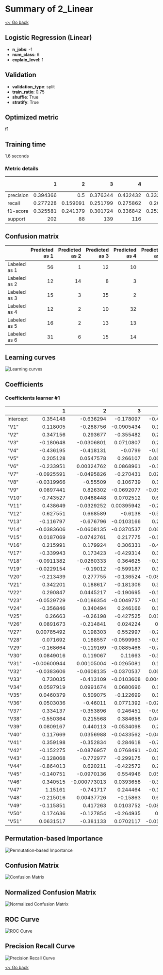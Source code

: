 # Summary of 2_Linear

[<< Go back](../README.md)


## Logistic Regression (Linear)
- **n_jobs**: -1
- **num_class**: 6
- **explain_level**: 1

## Validation
 - **validation_type**: split
 - **train_ratio**: 0.75
 - **shuffle**: True
 - **stratify**: True

## Optimized metric
f1

## Training time

1.6 seconds

### Metric details
|           |          1 |         2 |          3 |          4 |          5 |          6 |   accuracy |   macro avg |   weighted avg |   logloss |
|:----------|-----------:|----------:|-----------:|-----------:|-----------:|-----------:|-----------:|------------:|---------------:|----------:|
| precision |   0.394366 |  0.5      |   0.376344 |   0.432432 |   0.333333 |   0.54607  |   0.491718 |    0.430424 |       0.461872 |   1.42615 |
| recall    |   0.277228 |  0.159091 |   0.251799 |   0.275862 |   0.20339  |   0.832645 |   0.491718 |    0.333336 |       0.491718 |   1.42615 |
| f1-score  |   0.325581 |  0.241379 |   0.301724 |   0.336842 |   0.252632 |   0.659574 |   0.491718 |    0.352955 |       0.450799 |   1.42615 |
| support   | 202        | 88        | 139        | 116        | 118        | 484        |   0.491718 | 1147        |    1147        |   1.42615 |


## Confusion matrix
|              |   Predicted as 1 |   Predicted as 2 |   Predicted as 3 |   Predicted as 4 |   Predicted as 5 |   Predicted as 6 |
|:-------------|-----------------:|-----------------:|-----------------:|-----------------:|-----------------:|-----------------:|
| Labeled as 1 |               56 |                1 |               12 |               10 |               14 |              109 |
| Labeled as 2 |               12 |               14 |                8 |                3 |                7 |               44 |
| Labeled as 3 |               15 |                3 |               35 |                2 |                5 |               79 |
| Labeled as 4 |               12 |                2 |               10 |               32 |                7 |               53 |
| Labeled as 5 |               16 |                2 |               13 |               13 |               24 |               50 |
| Labeled as 6 |               31 |                6 |               15 |               14 |               15 |              403 |

## Learning curves
![Learning curves](learning_curves.png)

## Coefficients

### Coefficients learner #1
|           |           1 |            2 |           3 |           4 |          5 |          6 |
|:----------|------------:|-------------:|------------:|------------:|-----------:|-----------:|
| intercept |  0.354148   | -0.636294    | -0.178097   | -0.427458   | -0.417662  |  1.30536   |
| "V1"      |  0.118005   | -0.288756    | -0.0905434  |  0.123376   |  0.250682  | -0.112764  |
| "V2"      |  0.347156   |  0.293677    | -0.355482   |  0.251424   | -0.436539  | -0.100237  |
| "V3"      | -0.180648   | -0.0306801   |  0.0710807  |  0.238528   | -0.270863  |  0.172582  |
| "V4"      | -0.436195   | -0.418131    | -0.0799     | -0.524632   |  0.634329  |  0.824529  |
| "V5"      |  0.205128   |  0.0547578   |  0.266107   |  0.0605293  | -0.0912429 | -0.495279  |
| "V6"      | -0.233951   |  0.00324762  |  0.0868961  | -0.192275   |  0.394171  | -0.0580884 |
| "V7"      | -0.0925591  | -0.0495826   | -0.270431   |  0.0219725  | -0.072563  |  0.463163  |
| "V8"      | -0.0319966  | -0.55509     |  0.106739   |  0.132718   |  0.259897  |  0.087734  |
| "V9"      |  0.0897441  |  0.826302    | -0.0692077  | -0.0533939  | -0.922168  |  0.128724  |
| "V10"     | -0.743527   |  0.0468448   |  0.0702512  |  0.620796   |  0.194875  | -0.18924   |
| "V11"     |  0.438649   | -0.0329252   |  0.00395942 | -0.286755   | -0.534855  |  0.411926  |
| "V12"     |  0.627551   |  0.668589    | -0.6138     | -0.528464   | -0.704967  |  0.551092  |
| "V13"     | -0.116797   | -0.676796    | -0.0103166  |  0.248733   |  0.815606  | -0.26043   |
| "V14"     | -0.0383606  | -0.0608135   | -0.0370537  |  0.0681348  |  0.0368501 |  0.0312429 |
| "V15"     |  0.0187069  | -0.0742761   |  0.217775   | -0.127398   |  0.0354067 | -0.0702149 |
| "V16"     |  0.215991   |  0.179924    |  0.306331   | -0.485213   |  0.0574341 | -0.274468  |
| "V17"     | -0.339943   |  0.173423    | -0.429314   |  0.390872   |  0.569373  | -0.364411  |
| "V18"     | -0.0911382  | -0.0260333   |  0.364625   | -0.343169   | -0.283695  |  0.379411  |
| "V19"     | -0.0229154  | -0.19012     | -0.599187   |  0.304777   | -0.246775  |  0.75422   |
| "V20"     | -0.213439   |  0.277755    | -0.136524   | -0.0836693  |  0.342169  | -0.186292  |
| "V21"     |  0.342201   |  0.188617    | -0.181306   |  0.330827   | -0.473387  | -0.206953  |
| "V22"     |  0.290847   |  0.0445217   | -0.190695   | -0.143982   | -0.124987  |  0.124296  |
| "V23"     | -0.0529729  | -0.0186354   | -0.0049757  | -0.137863   | -0.097405  |  0.311852  |
| "V24"     | -0.356846   |  0.340494    |  0.246166   |  0.155165   | -0.185762  | -0.199217  |
| "V25"     |  0.26663    | -0.26198     | -0.427525   |  0.0184063  |  0.436694  | -0.0322258 |
| "V26"     |  0.0891673  | -0.214841    |  0.024224   |  0.65283    | -0.0175773 | -0.533803  |
| "V27"     |  0.00785492 |  0.198303    |  0.552997   | -0.234842   |  0.294955  | -0.819268  |
| "V28"     |  0.071692   |  0.188557    | -0.0599963  | -0.577731   |  0.325671  |  0.0518072 |
| "V29"     | -0.168664   | -0.119169    | -0.0885468  | -0.769837   | -0.516686  |  1.6629    |
| "V30"     |  0.0849016  |  0.119067    |  0.11663    | -0.324333   | -0.0908712 |  0.0946066 |
| "V31"     | -0.00600944 |  0.00105004  | -0.0265081  |  0.120606   |  0.011314  | -0.100453  |
| "V32"     | -0.0383606  | -0.0608135   | -0.0370537  |  0.0681348  |  0.0368501 |  0.0312429 |
| "V33"     |  0.730035   | -0.413109    | -0.0103608  |  0.00486344 |  0.339426  | -0.650854  |
| "V34"     |  0.0597919  |  0.0991674   |  0.0680696  |  0.142993   | -0.057045  | -0.312976  |
| "V35"     |  0.0460379  |  0.509075    | -0.122699   |  0.161649   | -0.103282  | -0.490781  |
| "V36"     |  0.0503036  | -0.46011     |  0.0771392  | -0.0214008  |  0.101417  |  0.252651  |
| "V37"     |  0.334137   | -0.353896    |  0.246451   | -0.674493   |  0.0801467 |  0.367655  |
| "V38"     | -0.550364   |  0.215568    |  0.384658   |  0.0480855  | -0.0724768 | -0.0254704 |
| "V39"     |  0.0809167  |  0.440113    | -0.0534098  |  0.284896   | -0.582049  | -0.170466  |
| "V40"     |  0.117669   |  0.0356988   | -0.0433562  | -0.0427435  |  0.0101134 | -0.0773816 |
| "V41"     |  0.359198   | -0.352834    |  0.284618   | -0.712672   |  0.0609978 |  0.360693  |
| "V42"     | -0.152275   | -0.0876957   |  0.0768491  | -0.0260882  |  0.049128  |  0.140082  |
| "V43"     | -0.128068   | -0.772977    | -0.299175   |  0.181635   |  0.0291987 |  0.989386  |
| "V44"     | -0.864013   |  0.620211    | -0.422572   |  0.218427   | -0.39918   |  0.847127  |
| "V45"     | -0.140751   | -0.0970136   |  0.554946   |  0.0501724  |  0.0328616 | -0.400215  |
| "V46"     |  0.340515   | -0.000773013 |  0.0393658  | -0.363347   |  0.0405944 | -0.0563554 |
| "V47"     |  1.15161    | -0.741717    |  0.244464   | -0.146857   | -0.149154  | -0.358343  |
| "V48"     | -0.215016   |  0.00437726  | -0.15863    |  0.664129   | -0.0174097 | -0.27745   |
| "V49"     | -0.115851   |  0.417263    |  0.0103752  | -0.0853024  | -0.144141  | -0.0823438 |
| "V50"     |  0.174636   | -0.127854    | -0.264935   |  0.33667    | -0.247892  |  0.129374  |
| "V51"     |  0.0631517  | -0.381133    |  0.0702117  | -0.0168804  |  0.220828  |  0.0438223 |


## Permutation-based Importance
![Permutation-based Importance](permutation_importance.png)
## Confusion Matrix

![Confusion Matrix](confusion_matrix.png)


## Normalized Confusion Matrix

![Normalized Confusion Matrix](confusion_matrix_normalized.png)


## ROC Curve

![ROC Curve](roc_curve.png)


## Precision Recall Curve

![Precision Recall Curve](precision_recall_curve.png)



[<< Go back](../README.md)
